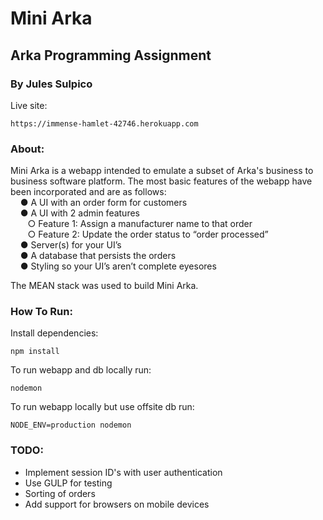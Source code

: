 # Mini Arka
## Arka Programming Assignment
### By Jules Sulpico
Live site:
```
https://immense-hamlet-42746.herokuapp.com
```

### About:
Mini Arka is a webapp intended to emulate a subset of Arka's business to business software platform. The most basic features of the webapp have been incorporated and are as follows:
<br /> &nbsp;&nbsp;&nbsp;
● A UI with an order form for customers
<br /> &nbsp;&nbsp;&nbsp;
● A UI with 2 admin features
<br /> &nbsp;&nbsp;&nbsp;&nbsp;&nbsp;&nbsp;
  ○ Feature 1: Assign a manufacturer name to that order
<br /> &nbsp;&nbsp;&nbsp;&nbsp;&nbsp;&nbsp;
  ○ Feature 2: Update the order status to “order processed”
<br /> &nbsp;&nbsp;&nbsp;
● Server(s) for your UI’s
<br /> &nbsp;&nbsp;&nbsp;
● A database that persists the orders
<br /> &nbsp;&nbsp;&nbsp;
● Styling so your UI’s aren’t complete eyesores

The MEAN stack was used to build Mini Arka.   

### How To Run:
Install dependencies:
```
npm install
```

To run webapp and db locally run:
```
nodemon
```

To run webapp locally but use offsite db run:
```
NODE_ENV=production nodemon
```

### TODO:
- Implement session ID's with user authentication
- Use GULP for testing
- Sorting of orders
- Add support for browsers on mobile devices

